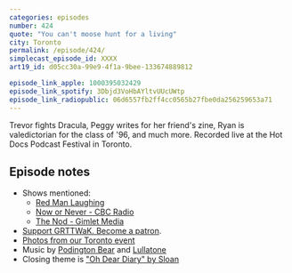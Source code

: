 ```yaml
---
categories: episodes
number: 424
quote: "You can't moose hunt for a living"
city: Toronto
permalink: /episode/424/
simplecast_episode_id: XXXX
art19_id: d05cc30a-99e9-4f1a-9bee-133674889812

episode_link_apple: 1000395032429
episode_link_spotify: 3Dbjd3VoHbAYltvUUcUWtp
episode_link_radiopublic: 06d6557fb2ff4cc0565b27fbe0da256259653a71
---
```


Trevor fights Dracula, Peggy writes for her friend's zine, Ryan is valedictorian for the class of '96, and much more. Recorded live at the Hot Docs Podcast Festival in Toronto.

## Episode notes
* Shows mentioned:
	* [Red Man Laughing](http://indianandcowboy.ca/category/shows/red-man-laughing/?post_type=podcasts)
	* [Now or Never - CBC Radio](http://www.cbc.ca/radio/nowornever)
	* [The Nod - Gimlet Media](https://gimletmedia.com/the-nod/)
* [Support GRTTWaK. Become a patron](https://grownupsreadthingstheywroteaskids.com/support/?utm_source=podcast&utm_medium=referral&utm_campaign=424).
* [Photos from our Toronto event](https://www.facebook.com/media/set/?set=a.10155332230238600.1073741906.121054468599&type=1&l=3d2003bfa1)
* Music by [Podington Bear](https://geo.itunes.apple.com/us/artist/podington-bear/id250459572?at=10lR7u&mt=1&app=music) and [Lullatone](https://geo.itunes.apple.com/us/artist/lullatone/id34467705?at=10lR7u&mt=1&app=music)
* Closing theme is ["Oh Dear Diary" by Sloan](http://sloan.spinshop.com/details/9850)
